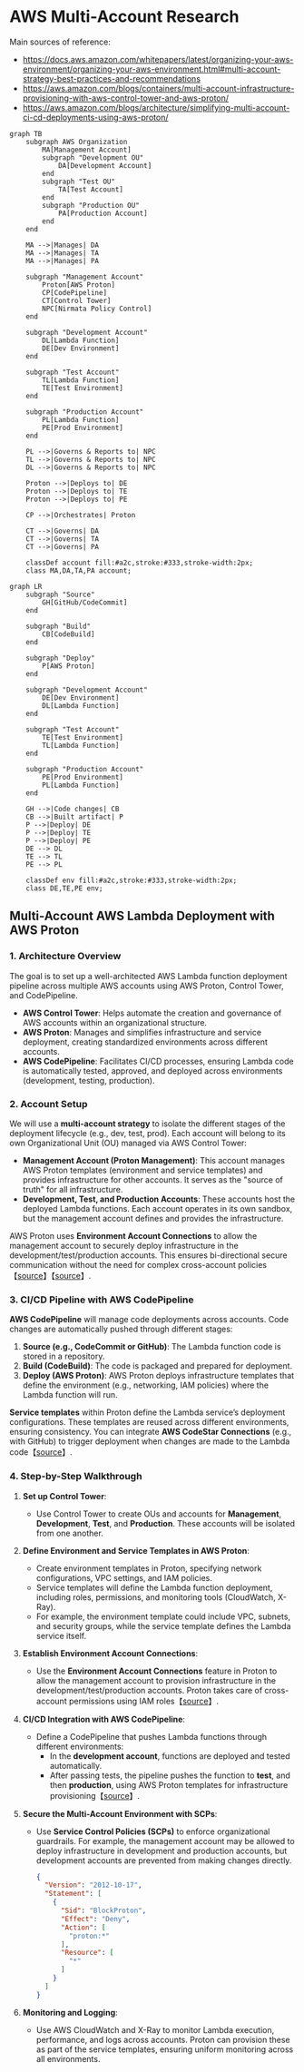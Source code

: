 # AWS Multi-Account Research

Main sources of reference:
- https://docs.aws.amazon.com/whitepapers/latest/organizing-your-aws-environment/organizing-your-aws-environment.html#multi-account-strategy-best-practices-and-recommendations
- https://aws.amazon.com/blogs/containers/multi-account-infrastructure-provisioning-with-aws-control-tower-and-aws-proton/
- https://aws.amazon.com/blogs/architecture/simplifying-multi-account-ci-cd-deployments-using-aws-proton/

```mermaid
graph TB
    subgraph AWS Organization
        MA[Management Account]
        subgraph "Development OU"
            DA[Development Account]
        end
        subgraph "Test OU"
            TA[Test Account]
        end
        subgraph "Production OU"
            PA[Production Account]
        end
    end

    MA -->|Manages| DA
    MA -->|Manages| TA
    MA -->|Manages| PA

    subgraph "Management Account"
        Proton[AWS Proton]
        CP[CodePipeline]
        CT[Control Tower]
        NPC[Nirmata Policy Control]
    end

    subgraph "Development Account"
        DL[Lambda Function]
        DE[Dev Environment]
    end

    subgraph "Test Account"
        TL[Lambda Function]
        TE[Test Environment]
    end

    subgraph "Production Account"
        PL[Lambda Function]
        PE[Prod Environment]
    end

    PL -->|Governs & Reports to| NPC
    TL -->|Governs & Reports to| NPC
    DL -->|Governs & Reports to| NPC

    Proton -->|Deploys to| DE
    Proton -->|Deploys to| TE
    Proton -->|Deploys to| PE

    CP -->|Orchestrates| Proton

    CT -->|Governs| DA
    CT -->|Governs| TA
    CT -->|Governs| PA

    classDef account fill:#a2c,stroke:#333,stroke-width:2px;
    class MA,DA,TA,PA account;
```

```mermaid
graph LR
    subgraph "Source"
        GH[GitHub/CodeCommit]
    end

    subgraph "Build"
        CB[CodeBuild]
    end

    subgraph "Deploy"
        P[AWS Proton]
    end

    subgraph "Development Account"
        DE[Dev Environment]
        DL[Lambda Function]
    end

    subgraph "Test Account"
        TE[Test Environment]
        TL[Lambda Function]
    end

    subgraph "Production Account"
        PE[Prod Environment]
        PL[Lambda Function]
    end

    GH -->|Code changes| CB
    CB -->|Built artifact| P
    P -->|Deploy| DE
    P -->|Deploy| TE
    P -->|Deploy| PE
    DE --> DL
    TE --> TL
    PE --> PL

    classDef env fill:#a2c,stroke:#333,stroke-width:2px;
    class DE,TE,PE env;
```

## **Multi-Account AWS Lambda Deployment with AWS Proton**

### **1. Architecture Overview**
The goal is to set up a well-architected AWS Lambda function deployment pipeline across multiple AWS accounts using AWS Proton, Control Tower, and CodePipeline.

- **AWS Control Tower**: Helps automate the creation and governance of AWS accounts within an organizational structure.
- **AWS Proton**: Manages and simplifies infrastructure and service deployment, creating standardized environments across different accounts.
- **AWS CodePipeline**: Facilitates CI/CD processes, ensuring Lambda code is automatically tested, approved, and deployed across environments (development, testing, production).

### **2. Account Setup**
We will use a **multi-account strategy** to isolate the different stages of the deployment lifecycle (e.g., dev, test, prod). Each account will belong to its own Organizational Unit (OU) managed via AWS Control Tower:

- **Management Account (Proton Management)**: This account manages AWS Proton templates (environment and service templates) and provides infrastructure for other accounts. It serves as the "source of truth" for all infrastructure.
- **Development, Test, and Production Accounts**: These accounts host the deployed Lambda functions. Each account operates in its own sandbox, but the management account defines and provides the infrastructure.

AWS Proton uses **Environment Account Connections** to allow the management account to securely deploy infrastructure in the development/test/production accounts. This ensures bi-directional secure communication without the need for complex cross-account policies【[source](https://aws.amazon.com/blogs/architecture/simplifying-multi-account-ci-cd-deployments-using-aws-proton/)】【[source](https://aws.amazon.com/blogs/containers/multi-account-infrastructure-provisioning-with-aws-control-tower-and-aws-proton/)】.

### **3. CI/CD Pipeline with AWS CodePipeline**
**AWS CodePipeline** will manage code deployments across accounts. Code changes are automatically pushed through different stages:
1. **Source (e.g., CodeCommit or GitHub)**: The Lambda function code is stored in a repository.
2. **Build (CodeBuild)**: The code is packaged and prepared for deployment.
3. **Deploy (AWS Proton)**: AWS Proton deploys infrastructure templates that define the environment (e.g., networking, IAM policies) where the Lambda function will run.

**Service templates** within Proton define the Lambda service’s deployment configurations. These templates are reused across different environments, ensuring consistency. You can integrate **AWS CodeStar Connections** (e.g., with GitHub) to trigger deployment when changes are made to the Lambda code【[source](https://aws.amazon.com/blogs/containers/multi-account-infrastructure-provisioning-with-aws-control-tower-and-aws-proton/)】.

### **4. Step-by-Step Walkthrough**

1. **Set up Control Tower**:
   - Use Control Tower to create OUs and accounts for **Management**, **Development**, **Test**, and **Production**. These accounts will be isolated from one another.

2. **Define Environment and Service Templates in AWS Proton**:
   - Create environment templates in Proton, specifying network configurations, VPC settings, and IAM policies.
   - Service templates will define the Lambda function deployment, including roles, permissions, and monitoring tools (CloudWatch, X-Ray).
   - For example, the environment template could include VPC, subnets, and security groups, while the service template defines the Lambda service itself.

3. **Establish Environment Account Connections**:
   - Use the **Environment Account Connections** feature in Proton to allow the management account to provision infrastructure in the development/test/production accounts. Proton takes care of cross-account permissions using IAM roles【[source](https://aws.amazon.com/blogs/containers/multi-account-infrastructure-provisioning-with-aws-control-tower-and-aws-proton/)】.

4. **CI/CD Integration with AWS CodePipeline**:
   - Define a CodePipeline that pushes Lambda functions through different environments:
     - In the **development account**, functions are deployed and tested automatically.
     - After passing tests, the pipeline pushes the function to **test**, and then **production**, using AWS Proton templates for infrastructure provisioning【[source](https://aws.amazon.com/blogs/architecture/simplifying-multi-account-ci-cd-deployments-using-aws-proton/)】.

5. **Secure the Multi-Account Environment with SCPs**:
   - Use **Service Control Policies (SCPs)** to enforce organizational guardrails. For example, the management account may be allowed to deploy infrastructure in development and production accounts, but development accounts are prevented from making changes directly.
     ```json
     {
       "Version": "2012-10-17",
       "Statement": [
         {
           "Sid": "BlockProton",
           "Effect": "Deny",
           "Action": [
             "proton:*"
           ],
           "Resource": [
             "*"
           ]
         }
       ]
     }
     ```

6. **Monitoring and Logging**:
   - Use AWS CloudWatch and X-Ray to monitor Lambda execution, performance, and logs across accounts. Proton can provision these as part of the service templates, ensuring uniform monitoring across all environments.
